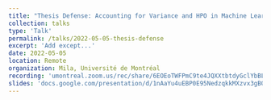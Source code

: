 ```yaml
---
title: "Thesis Defense: Accounting for Variance and HPO in Machine Learning Benchmarks"
collection: talks
type: 'Talk'
permalink: /talks/2022-05-05-thesis-defense
excerpt: 'Add except...'
date: 2022-05-05
location: Remote
organization: Mila, Université de Montréal
recording: 'umontreal.zoom.us/rec/share/6EOEoTWFPmC9te4JQXXtbtdyGclYbBL6XZmbLQ_EaNyv0KIiqLlYSSEVLrbnP8kK.WU0UqN9C_Pc9DigI?startTime=1651755727000'
slides: 'docs.google.com/presentation/d/1nAaYu4uEBP0E95NedzqkkMXzvx3gB0-E1ybzsn81uS4/edit?usp=sharing'
---
```

